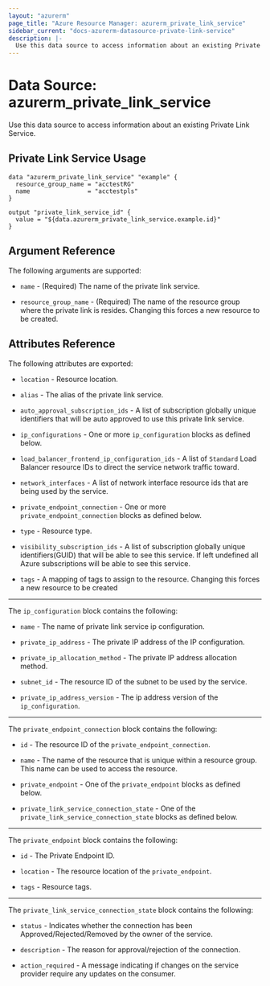 ```yaml
---
layout: "azurerm"
page_title: "Azure Resource Manager: azurerm_private_link_service"
sidebar_current: "docs-azurerm-datasource-private-link-service"
description: |-
  Use this data source to access information about an existing Private Link Service.
---
```


# Data Source: azurerm_private_link_service

Use this data source to access information about an existing Private Link Service.


## Private Link Service Usage

```hcl
data "azurerm_private_link_service" "example" {
  resource_group_name = "acctestRG"
  name                = "acctestpls"
}

output "private_link_service_id" {
  value = "${data.azurerm_private_link_service.example.id}"
}
```


## Argument Reference

The following arguments are supported:

* `name` - (Required) The name of the private link service.

* `resource_group_name` - (Required) The name of the resource group where the private link is resides. Changing this forces a new resource to be created.


## Attributes Reference

The following attributes are exported:

* `location` - Resource location.

* `alias` - The alias of the private link service.

* `auto_approval_subscription_ids` - A list of subscription globally unique identifiers that will be auto approved to use this private link service.

* `ip_configurations` - One or more `ip_configuration` blocks as defined below.

* `load_balancer_frontend_ip_configuration_ids` - A list of `Standard` Load Balancer resource IDs to direct the service network traffic toward.

* `network_interfaces` - A list of network interface resource ids that are being used by the service.

* `private_endpoint_connection` - One or more `private_endpoint_connection` blocks as defined below.

* `type` - Resource type.

* `visibility_subscription_ids` - A list of subscription globally unique identifiers(GUID) that will be able to see this service. If left undefined all Azure subscriptions will be able to see this service.

* `tags` - A mapping of tags to assign to the resource. Changing this forces a new resource to be created


---

The `ip_configuration` block contains the following:

* `name` - The name of private link service ip configuration.

* `private_ip_address` - The private IP address of the IP configuration.

* `private_ip_allocation_method` - The private IP address allocation method.

* `subnet_id` - The resource ID of the subnet to be used by the service.

* `private_ip_address_version` - The ip address version of the `ip_configuration`.


---

The `private_endpoint_connection` block contains the following:

* `id` - The resource ID of the `private_endpoint_connection`.

* `name` - The name of the resource that is unique within a resource group. This name can be used to access the resource.

* `private_endpoint` - One of the `private_endpoint` blocks as defined below.

* `private_link_service_connection_state` - One of the `private_link_service_connection_state` blocks as defined below.


---

The `private_endpoint` block contains the following:

* `id` - The Private Endpoint ID.

* `location` - The resource location of the `private_endpoint`.

* `tags` - Resource tags.

---

The `private_link_service_connection_state` block contains the following:

* `status` - Indicates whether the connection has been Approved/Rejected/Removed by the owner of the service.

* `description` - The reason for approval/rejection of the connection.

* `action_required` - A message indicating if changes on the service provider require any updates on the consumer.


